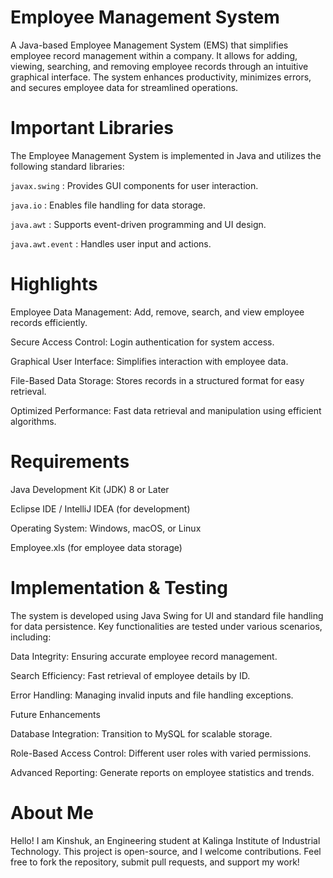 # Employee Management System

A Java-based Employee Management System (EMS) that simplifies employee record management within a company. It allows for adding, viewing, searching, and removing employee records through an intuitive graphical interface. The system enhances productivity, minimizes errors, and secures employee data for streamlined operations.

# Important Libraries

The Employee Management System is implemented in Java and utilizes the following standard libraries:

`javax.swing` : Provides GUI components for user interaction.

`java.io` : Enables file handling for data storage.

`java.awt` : Supports event-driven programming and UI design.

`java.awt.event` : Handles user input and actions.

# Highlights

Employee Data Management: Add, remove, search, and view employee records efficiently.

Secure Access Control: Login authentication for system access.

Graphical User Interface: Simplifies interaction with employee data.

File-Based Data Storage: Stores records in a structured format for easy retrieval.

Optimized Performance: Fast data retrieval and manipulation using efficient algorithms.

# Requirements

Java Development Kit (JDK) 8 or Later

Eclipse IDE / IntelliJ IDEA (for development)

Operating System: Windows, macOS, or Linux

Employee.xls (for employee data storage)

# Implementation & Testing

The system is developed using Java Swing for UI and standard file handling for data persistence. Key functionalities are tested under various scenarios, including:

Data Integrity: Ensuring accurate employee record management.

Search Efficiency: Fast retrieval of employee details by ID.

Error Handling: Managing invalid inputs and file handling exceptions.

Future Enhancements

Database Integration: Transition to MySQL for scalable storage.

Role-Based Access Control: Different user roles with varied permissions.

Advanced Reporting: Generate reports on employee statistics and trends.

# About Me

Hello! I am Kinshuk, an Engineering student at Kalinga Institute of Industrial Technology. This project is open-source, and I welcome contributions. Feel free to fork the repository, submit pull requests, and support my work!
